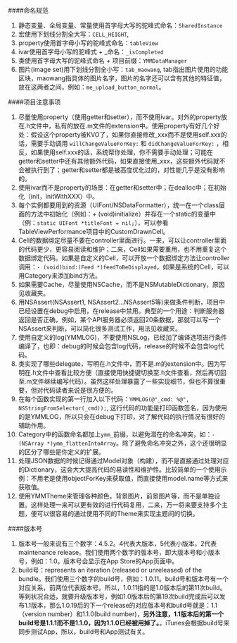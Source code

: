 ####命名规范
1. 静态变量、全局变量、常量使用首字母大写的驼峰式命名：`SharedInstance`  
2. 宏使用下划线分割全大写：`CELL_HEIGHT`,
3. property使用首字母小写的驼峰式命名：`tableView`
4. ivar使用首字母小写的驼峰式 + _命名：`_isCompleted`
5. 类使用首字母大写的驼峰式命名 + 项目前缀：`YMMDataManager`
6. 图片(image set)用下划线分割全小写：`tab_maowang`, tab指出图片使用的功能区块，maowang指具体的图片名字，图片的名字还可以含有其他的特征值，放在这两者之间，例如：`me_upload_button_normal`。

####项目注意事项
1. 尽量使用property（使用getter和setter），而不使用ivar。对外的property放在.h文件中，私有的放在.m文件的extension中。使用property有好几个好处：假设这个property被KVO了，如果你直接修改_xxx而不是使用self.xxx的话，需要手动调用 `willChangeValueForKey:` 和 `didChangeValueForKey:` ，相反，如果使用self.xxx的话，系统帮你处理，你不需要手动处理；可能在getter和setter中还有其他额外代码，如果直接使用_xxx，这些额外代码就不会被执行到了；getter和setter都是被高度优化过的，对性能几乎是没有影响的。
2. 使用ivar而不是property的场景：在getter和setter中；在dealloc中；在初始化（init，initWithXXX）中。
3. 每个实例都要用到的资源（UIFont/NSDataFormatter），统一在一个class层面的方法中初始化（例如：+ (void)initialize）并存在一个static的变量中（例：`static UIFont *titleFont = nil;`），可以参看TableViewPerformance项目中的CustomDrawnCell。
4. Cell的数据绑定尽量不要在controller里面进行。一来，可以让controller里面的代码更少，更容易阅读和维护；二来，Cell如果需要重用，也不用重复这个数据绑定代码。如果是自定义的Cell，可以开放一个数据绑定方法让controller调用：`- (void)bind:(Feed *)feedToBeDisplayed`，如果是系统的Cell，可以用Category来添加bind方法。
5. 如果需要Cache，尽量使用NSCache，而不是NSMutableDictionary，原因见收藏夹。
6. 用NSAssert(NSAssert1, NSAssert2...NSAssert5等)来做条件判断，项目中已经设置在debug中启用，在release中禁用。典型的一个用途：判断服务器返回是否正确，例如，某个API服务器必须返回20条数据，那就可以写一个NSAssert来判断，可以简化很多测试工作，用法见收藏夹。
7. 使用自定义的log(YMMLOG)，不要使用NSLog，已经加了编译选项进行条件编译了，也即：debug的时候会包含log代码，release的时候不会包含log代码。
8. 类实现了哪些delegate，写明在.h文件中，而不是.m的extension中。因为写明在.h文件中查看比较方便（直接使用快捷键切换至.h文件查看，然后再切回至.m文件继续编写代码）。虽然这样处理暴露了一些实现细节，但也不算很重要，但对代码读者来说是很方便的。
9. 在每个函数实现的第一行加入以下代码：`YMMLOG(@"_cmd: %@", NSStringFromSelector(_cmd));`, 这行代码的功能是打印函数签名，因为使用的是YMMLOG，所以只会在debug下打印，对了解代码的执行情况有很好的辅助作用。
10. Category中的函数命名都加上`ymm_`前缀，以避免潜在的命名冲突，如：`- (NSArray *)ymm_flattenIntoArray`。除了避免命名冲突之外，这个还很明显的区分了哪些是你定义的扩展。
11. 处理JSON数据的时候记得通过Model对象（构建），而不是直接通过处理对应的Dictionary，这会大大提高代码的易读性和维护性。比较简单的一个使用示例：不用老是使用objectForKey来获取值，而直接使用model.name等方式来获取值。
12. 使用YMMTheme来管理各种颜色，背景图片，前景图片等，而不是单独设置。这样处理一来可以更有效的进行代码复用，二来，万一将来要支持多个主题，便可以很容易的通过使用不同的Theme来实现主题间的切换。


####版本号
1. 版本号一般来说有三个数字：4.5.2。4代表大版本，5代表小版本，2代表maintenance release。我们使用两个数字的版本号，即大版本号和小版本号，例如：1.0。版本号会显示在App Store的App页面中。
2. build号：represents an iteration (released or unreleased) of the bundle。我们使用三个数字的build号，例如：1.0.11。build号和版本号有一个对应关系，前两位代表版本号。所以，1.0.11指的是1.0版本后的第11次build。等到状况合适，就要升级版本号，例如1.0版本后的第19次build完成后可以发布1.1版本，那么1.0.19后的下一个release的对应版本号和build号就是：1.1（version number）和1.1.0(build number)，**另外注意，1.1版本后的第一个build号是1.1.1而不是1.1.0，因为1.1.0已经被用掉了。**。iTunes会根据build号来同步测试App，所以，build号和App测试有关。